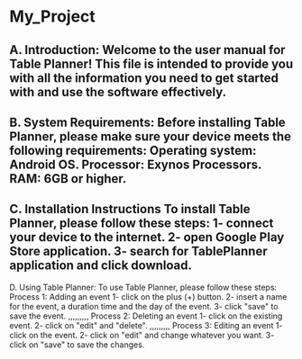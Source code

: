 # My_Project
A. Introduction:
Welcome to the user manual for Table Planner! This file is intended to provide you with all the information you need to get started with and use the software effectively.
------------
B. System Requirements:
Before installing Table Planner, please make sure your device meets the following requirements:
Operating system: Android OS.
Processor: Exynos Processors.
RAM: 6GB or higher.
------------
C. Installation Instructions
To install Table Planner, please follow these steps:
1- connect your device to the internet.
2- open Google Play Store application.
3- search for TablePlanner application and click download. 
------------
D. Using Table Planner:
To use Table Planner, please follow these steps: 
Process 1: Adding an event
1- click on the plus (+) button.
2- insert a name for the event, a duration time and the day of the event.
3- click "save" to save the event.
,,,,,,,,,
Process 2: Deleting an event
1- click on the existing event.
2- click on "edit" and "delete".
,,,,,,,,,
Process 3: Editing an event
1- click on the event.
2- click on "edit" and change whatever you want.
3- click on "save" to save the changes.

